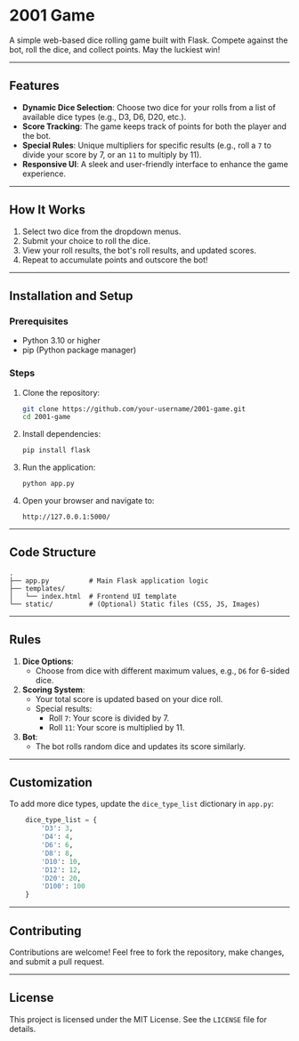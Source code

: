 # 2001 Game

A simple web-based dice rolling game built with Flask. Compete against the bot, roll the dice, and collect points. May the luckiest win!

---

## Features

- **Dynamic Dice Selection**: Choose two dice for your rolls from a list of available dice types (e.g., D3, D6, D20, etc.).
- **Score Tracking**: The game keeps track of points for both the player and the bot.
- **Special Rules**: Unique multipliers for specific results (e.g., roll a `7` to divide your score by 7, or an `11` to multiply by 11).
- **Responsive UI**: A sleek and user-friendly interface to enhance the game experience.

---

## How It Works

1. Select two dice from the dropdown menus.
2. Submit your choice to roll the dice.
3. View your roll results, the bot's roll results, and updated scores.
4. Repeat to accumulate points and outscore the bot!

---

## Installation and Setup

### Prerequisites
- Python 3.10 or higher
- pip (Python package manager)

### Steps
1. Clone the repository:
   ```bash
   git clone https://github.com/your-username/2001-game.git
   cd 2001-game
   ```

2. Install dependencies:
   ```bash
   pip install flask
   ```

3. Run the application:
   ```bash
   python app.py
   ```

4. Open your browser and navigate to:
   ```
   http://127.0.0.1:5000/
   ```

---

## Code Structure

```
.
├── app.py          # Main Flask application logic
├── templates/
│   └── index.html  # Frontend UI template
└── static/         # (Optional) Static files (CSS, JS, Images)
```

---

## Rules

1. **Dice Options**:
   - Choose from dice with different maximum values, e.g., `D6` for 6-sided dice.
2. **Scoring System**:
   - Your total score is updated based on your dice roll.
   - Special results:
     - Roll `7`: Your score is divided by 7.
     - Roll `11`: Your score is multiplied by 11.
3. **Bot**:
   - The bot rolls random dice and updates its score similarly.

---

## Customization

To add more dice types, update the `dice_type_list` dictionary in `app.py`:

```python
    dice_type_list = {
        'D3': 3,
        'D4': 4,
        'D6': 6,
        'D8': 8,
        'D10': 10,
        'D12': 12,
        'D20': 20,
        'D100': 100
    }
```

---
## Contributing

Contributions are welcome! Feel free to fork the repository, make changes, and submit a pull request.

---

## License

This project is licensed under the MIT License. See the `LICENSE` file for details.